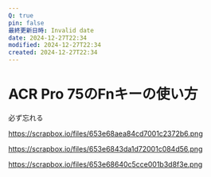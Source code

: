 ```yaml
---
Q: true
pin: false
最終更新日時: Invalid date
date: 2024-12-27T22:34
modified: 2024-12-27T22:34
created: 2024-12-27T22:34
---
```

# ACR Pro 75のFnキーの使い方

必ず忘れる

https://scrapbox.io/files/653e68aea84cd7001c2372b6.png

https://scrapbox.io/files/653e6843da1d72001c084d56.png

https://scrapbox.io/files/653e68640c5cce001b3d8f3e.png
